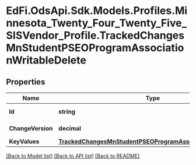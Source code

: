 # EdFi.OdsApi.Sdk.Models.Profiles.Minnesota_Twenty_Four_Twenty_Five_SISVendor_Profile.TrackedChangesMnStudentPSEOProgramAssociationWritableDelete

## Properties

Name | Type | Description | Notes
------------ | ------------- | ------------- | -------------
**Id** | **string** | Resource identifier | [optional] 
**ChangeVersion** | **decimal** | Change version | [optional] 
**KeyValues** | [**TrackedChangesMnStudentPSEOProgramAssociationWritableKey**](TrackedChangesMnStudentPSEOProgramAssociationWritableKey.md) |  | [optional] 

[[Back to Model list]](../README.md#documentation-for-models) [[Back to API list]](../README.md#documentation-for-api-endpoints) [[Back to README]](../README.md)

